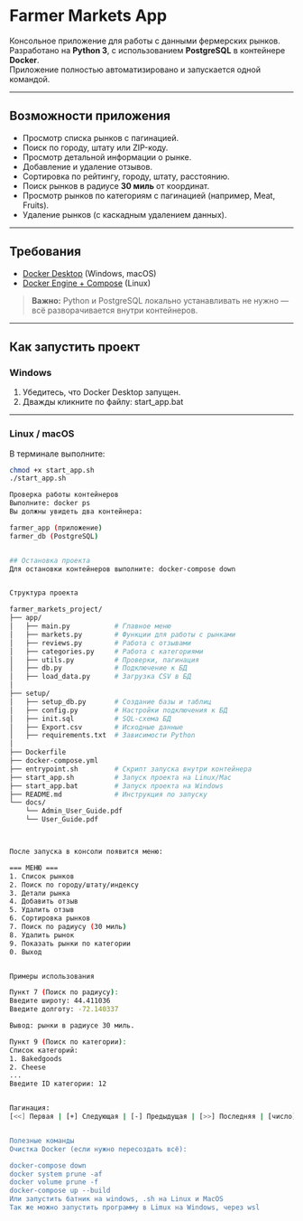 # Farmer Markets App

Консольное приложение для работы с данными фермерских рынков.  
Разработано на **Python 3**, с использованием **PostgreSQL** в контейнере **Docker**.  
Приложение полностью автоматизировано и запускается одной командой.  

---

## Возможности приложения
- Просмотр списка рынков с пагинацией.  
- Поиск по городу, штату или ZIP-коду.  
- Просмотр детальной информации о рынке.  
- Добавление и удаление отзывов.  
- Сортировка по рейтингу, городу, штату, расстоянию.  
- Поиск рынков в радиусе **30 миль** от координат.  
- Просмотр рынков по категориям с пагинацией (например, Meat, Fruits).  
- Удаление рынков (с каскадным удалением данных).  

---

## Требования
- [Docker Desktop](https://www.docker.com/products/docker-desktop) (Windows, macOS)
- [Docker Engine + Compose](https://docs.docker.com/engine/install/) (Linux)

> **Важно:** Python и PostgreSQL локально устанавливать не нужно — всё разворачивается внутри контейнеров.

---

## Как запустить проект
### Windows
1. Убедитесь, что Docker Desktop запущен.
2. Дважды кликните по файлу:
start_app.bat

---

### Linux / macOS
В терминале выполните:
```bash
chmod +x start_app.sh 
./start_app.sh 

Проверка работы контейнеров
Выполните: docker ps
Вы должны увидеть два контейнера:

farmer_app (приложение)
farmer_db (PostgreSQL)


## Остановка проекта
Для остановки контейнеров выполните: docker-compose down


Структура проекта

farmer_markets_project/
├── app/
│   ├── main.py           # Главное меню
│   ├── markets.py        # Функции для работы с рынками
│   ├── reviews.py        # Работа с отзывами
│   ├── categories.py     # Работа с категориями
│   ├── utils.py          # Проверки, пагинация
│   ├── db.py             # Подключение к БД
│   ├── load_data.py      # Загрузка CSV в БД
│
├── setup/
│   ├── setup_db.py       # Создание базы и таблиц
│   ├── config.py         # Настройки подключения к БД
│   ├── init.sql          # SQL-схема БД
│   ├── Export.csv        # Исходные данные
│   ├── requirements.txt  # Зависимости Python
│
├── Dockerfile
├── docker-compose.yml
├── entrypoint.sh         # Скрипт запуска внутри контейнера
├── start_app.sh          # Запуск проекта на Linux/Mac
├── start_app.bat         # Запуск проекта на Windows
├── README.md             # Инструкция по запуску
└── docs/
    └── Admin_User_Guide.pdf
    └── User_Guide.pdf



После запуска в консоли появится меню:

=== МЕНЮ ===
1. Список рынков
2. Поиск по городу/штату/индексу
3. Детали рынка
4. Добавить отзыв
5. Удалить отзыв
6. Сортировка рынков
7. Поиск по радиусу (30 миль)
8. Удалить рынок
9. Показать рынки по категории
0. Выход


Примеры использования

Пункт 7 (Поиск по радиусу):
Введите широту: 44.411036
Введите долготу: -72.140337

Вывод: рынки в радиусе 30 миль.

Пункт 9 (Поиск по категории):
Список категорий:
1. Bakedgoods
2. Cheese
...
Введите ID категории: 12


Пагинация:
[<<] Первая | [+] Следующая | [-] Предыдущая | [>>] Последняя | [число] Перейти | [0] Меню


Полезные команды
Очистка Docker (если нужно пересоздать всё):

docker-compose down
docker system prune -af
docker volume prune -f
docker-compose up --build
Или запустить батник на windows, .sh на Linux и MacOS
Так же можно запустить программу в Limux на Windows, через wsl
